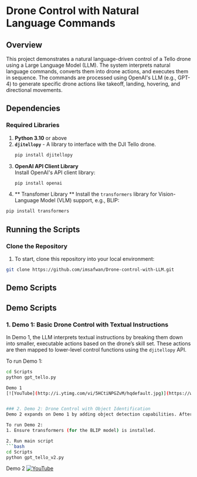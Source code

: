 # Drone Control with Natural Language Commands

## Overview
This project demonstrates a natural language-driven control of a Tello drone using a Large Language Model (LLM). The system interprets natural language commands, converts them into drone actions, and executes them in sequence. The commands are processed using OpenAI's LLM (e.g., GPT-4) to generate specific drone actions like takeoff, landing, hovering, and directional movements.


## Dependencies

### Required Libraries
1. **Python 3.10** or above
2. **`djitellopy`** - A library to interface with the DJI Tello drone.
   ```bash
   pip install djitellopy
   ```
3. **OpenAI API Client Library**  
   Install OpenAI's API client library:
   ```bash
   pip install openai
   ```
4. ** Transfomer Library ** 
Install the `transformers` library for Vision-Language Model (VLM) support, e.g., BLIP:
```bash
pip install transformers
```

## Running the Scripts

### Clone the Repository
1. To start, clone this repository into your local environment:
```bash
git clone https://github.com/imsafwan/Drone-control-with-LLM.git
```

## Demo Scripts

## Demo Scripts

### 1. Demo 1: Basic Drone Control with Textual Instructions
In Demo 1, the LLM interprets textual instructions by breaking them down into smaller, executable actions based on the drone’s skill set. These actions are then mapped to lower-level control functions using the `djitellopy` API.

To run Demo 1:
```bash
cd Scripts
python gpt_tello.py

Demo 1
[![YouTube](http://i.ytimg.com/vi/5HCtiNPGZvM/hqdefault.jpg)](https://www.youtube.com/watch?v=5HCtiNPGZvM)


### 2. Demo 2: Drone Control with Object Identification
Demo 2 expands on Demo 1 by adding object detection capabilities. After receiving instructions, the LLM directs the drone to scan its surroundings and take images. These images are then sent to a Vision-Language Model (VLM) to generate captions. The LLM checks if the target object appears in the captions, and if so, the drone captures a photo of it.

To run Demo 2:
1. Ensure transformers (for the BLIP model) is installed.

2. Run main script
```bash
cd Scripts
python gpt_tello_v2.py
```
Demo 2
[![YouTube](http://i.ytimg.com/vi/5HCtiNPGZvM/hqdefault.jpg)](https://www.youtube.com/watch?v=5HCtiNPGZvM)

  
  